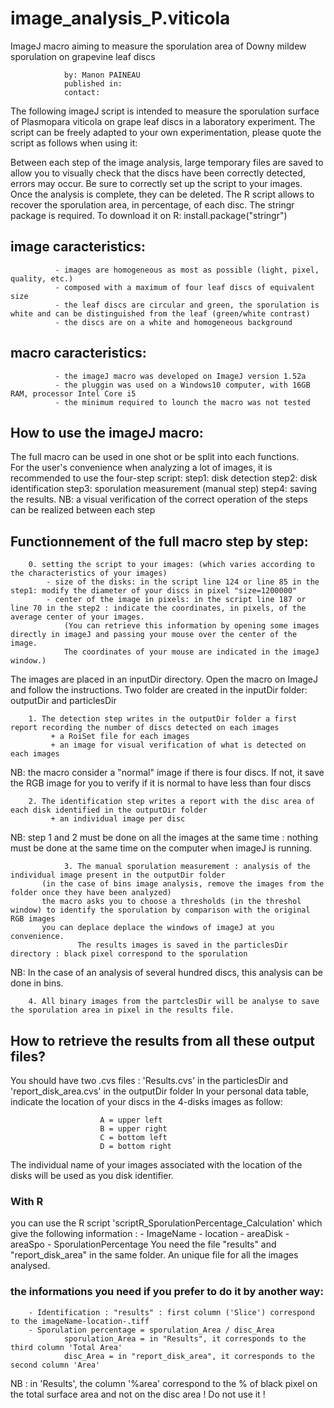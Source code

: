 # image_analysis_P.viticola

ImageJ macro aiming to measure the sporulation area of Downy mildew sporulation on grapevine leaf discs

				by: Manon PAINEAU
				published in: 
				contact: 


The following imageJ script is intended to measure the sporulation surface of Plasmopara viticola on grape leaf discs in a laboratory experiment. 
The script can be freely adapted to your own experimentation, please quote the script as follows when using it: 


Between each step of the image analysis, large temporary files are saved to allow you to visually check that the discs have been correctly detected, errors may occur. Be sure to correctly set up the script to your images. 
Once the analysis is complete, they can be deleted.
The R script allows to recover the sporulation area, in percentage, of each disc. The stringr package is required. To download it on R: install.package("stringr")



##  image caracteristics: 
			  - images are homogeneous as most as possible (light, pixel, quality, etc.)
			  - composed with a maximum of four leaf discs of equivalent size
			  - the leaf discs are circular and green, the sporulation is white and can be distinguished from the leaf (green/white contrast)
 			  - the discs are on a white and homogeneous background 

##  macro caracteristics: 
			  - the imageJ macro was developed on ImageJ version 1.52a
  		  	  - the pluggin was used on a Windows10 computer, with 16GB RAM, processor Intel Core i5 
			  - the minimum required to lounch the macro was not tested


##  How to use the imageJ macro:

  The full macro can be used in one shot or be split into each functions.	
  For the user's convenience when analyzing a lot of images, it is recommended to use the four-step script: 
  	step1: disk detection
	step2: disk identification
	step3: sporulation measurement (manual step)
	step4: saving the results. 
  NB: a visual verification of the correct operation of the steps can be realized between each step


## Functionnement of the full macro step by step: 

		0. setting the script to your images: (which varies according to the characteristics of your images)
			- size of the disks: in the script line 124 or line 85 in the step1: modify the diameter of your discs in pixel "size=1200000" 
			- center of the image in pixels: in the script line 187 or line 70 in the step2 : indicate the coordinates, in pixels, of the average center of your images. 
				(You can retrieve this information by opening some images directly in imageJ and passing your mouse over the center of the image. 
				The coordinates of your mouse are indicated in the imageJ window.)

  The images are placed in an inputDir directory.
  Open the macro on ImageJ and follow the instructions.
  Two folder are created in the inputDir folder: outputDir and particlesDir

		1. The detection step writes in the outputDir folder a first report recording the number of discs detected on each images 
		  	 + a RoiSet file for each images 
		 	 + an image for visual verification of what is detected on each images
  NB: the macro consider a "normal" image if there is four discs. If not, it save the RGB image for you to verify if it is normal to have less than four discs
  
		2. The identification step writes a report with the disc area of each disk identified in the outputDir folder
 		  	 + an individual image per disc 

  NB: step 1 and 2 must be done on all the images at the same time : nothing must be done at the same time on the computer when imageJ is running.

                3. The manual sporulation measurement : analysis of the individual image present in the outputDir folder
		   (in the case of bins image analysis, remove the images from the folder once they have been analyzed)
		   the macro asks you to choose a thresholds (in the threshol window) to identify the sporulation by comparison with the original RGB images
		   you can deplace deplace the windows of imageJ at you convenience.
                   The results images is saved in the particlesDir directory : black pixel correspond to the sporulation
		   
  NB: In the case of an analysis of several hundred discs, this analysis can be done in bins.

		4. All binary images from the partclesDir will be analyse to save the sporulation area in pixel in the results file.



##  How to retrieve the results from all these output files? 

You should have two .cvs files : 'Results.cvs' in the particlesDir and 'report_disk_area.cvs' in the outputDir folder
In your personal data table, indicate the location of your discs in the 4-disks images as follow:
				
						A = upper left
						B = upper right
						C = bottom left
						D = bottom right

The individual name of your images associated with the location of the disks will be used as you disk identifier.

  ###  With R 
  
  you can use the R script 'scriptR_SporulationPercentage_Calculation' which give the following information :
						- ImageName
						- location
						- areaDisk
						- areaSpo
						- SporulationPercentage
	You need the file "results" and "report_disk_area" in the same folder. 
	An unique file for all the images analysed.

  ###  the informations you need if you prefer to do it by another way: 

		- Identification : "results" : first column ('Slice') correspond to the imageName-location-.tiff
		- Sporulation percentage = sporulation_Area / disc_Area
				sporulation_Area = in "Results", it corresponds to the third column 'Total Area' 
				disc_Area = in "report_disk_area", it corresponds to the second column 'Area'

  NB : in 'Results', the column '%area' correspond to the % of black pixel on the total surface area and not on the disc area ! Do not use it !
